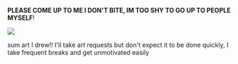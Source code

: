 
**PLEASE COME UP TO ME I DON'T BITE, IM TOO SHY TO GO UP TO PEOPLE MYSELF**!

![](https://media.discordapp.net/attachments/1175264391260815445/1285495846020055071/Untitled174_20240915193241.png?ex=66ea7acd&is=66e9294d&hm=7b1ae21e84b2384741526593adc265dc88a4710e96a7ed6435d2f505337ef655&)

sum art I drew!! I'll take art requests but don't expect it to be done quickly, I take frequent breaks and get unmotivated easily
